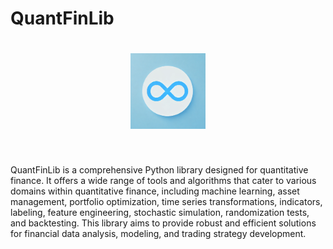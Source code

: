 # QuantFinLib

<h1 align="center">
<img src="./_static/quantfinlib_logo.png" alt="QuantFinLib Logo" width="120"/>
</h1><br>


QuantFinLib is a comprehensive Python library designed for quantitative finance. It offers a wide range
of tools and algorithms that cater to various domains within quantitative finance, including machine learning,
asset management, portfolio optimization, time series transformations, indicators, labeling, feature engineering,
stochastic simulation, randomization tests, and backtesting. This library aims to provide robust and efficient
solutions for financial data analysis, modeling, and trading strategy development.

